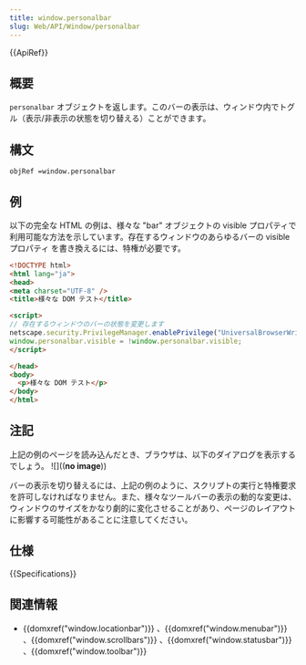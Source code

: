 ```yaml
---
title: window.personalbar
slug: Web/API/Window/personalbar
---
```


{{ApiRef}}

## 概要

`personalbar` オブジェクトを返します。このバーの表示は、ウィンドウ内でトグル（表示/非表示の状態を切り替える）ことができます。

## 構文

```
objRef =window.personalbar
```

## 例

以下の完全な HTML の例は、様々な "bar" オブジェクトの visible プロパティで利用可能な方法を示しています。存在するウィンドウのあらゆるバーの visible プロパティ を書き換えるには、特権が必要です。

```html
<!DOCTYPE html>
<html lang="ja">
<head>
<meta charset="UTF-8" />
<title>様々な DOM テスト</title>

<script>
// 存在するウィンドウのバーの状態を変更します
netscape.security.PrivilegeManager.enablePrivilege("UniversalBrowserWrite");
window.personalbar.visible = !window.personalbar.visible;
</script>

</head>
<body>
  <p>様々な DOM テスト</p>
</body>
</html>
```

## 注記

上記の例のページを読み込んだとき、ブラウザは、以下のダイアログを表示するでしょう。
![]((**no image**))

バーの表示を切り替えるには、上記の例のように、スクリプトの実行と特権要求を許可しなければなりません。また、様々なツールバーの表示の動的な変更は、ウィンドウのサイズをかなり劇的に変化させることがあり、ページのレイアウトに影響する可能性があることに注意してください。

## 仕様

{{Specifications}}

## 関連情報

- {{domxref("window.locationbar")}} 、{{domxref("window.menubar")}} 、{{domxref("window.scrollbars")}} 、{{domxref("window.statusbar")}} 、{{domxref("window.toolbar")}}
